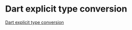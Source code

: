 # Dart explicit type conversion
[Dart explicit type conversion](https://aiwithcloud.com/2022/09/19/dart_explicit_type_conversion/)